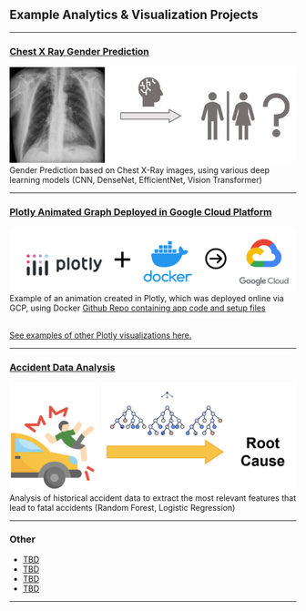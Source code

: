 ## Example Analytics & Visualization Projects

---

### [Chest X Ray Gender Prediction](DeepLearningProject/XRay)

<a href="DeepLearningProject/XRay"><img src="images/xray.JPG?raw=true"/> </a><br>
Gender Prediction based on Chest X-Ray images, using various deep learning models (CNN, DenseNet, EfficientNet, Vision Transformer) <br>

---
### [Plotly Animated Graph Deployed in Google Cloud Platform](https://plotlygraphno3-rsdqqpj3ga-nn.a.run.app/) 

<a href="https://plotlygraphno3-rsdqqpj3ga-nn.a.run.app/"><img src="images/plotlygcp.png?raw=true"/></a> <br>
Example of an animation created in Plotly, which was deployed online via GCP, using Docker [Github Repo containing app code and setup files](https://github.com/tberbeka/PlotlyGraphDeployment) <br> <br>

[See examples of other Plotly visualizations here.](https://plotlygraphno3-rsdqqpj3ga-nn.a.run.app/) <br>

---
### [Accident Data Analysis](/pdf/Accident_RandomForest.pdf) 

<a href="/pdf/Accident_RandomForest.pdf"> <img src="images/rootcauseforest.png?raw=true"/> </a> <br>
Analysis of historical accident data to extract the most relevant features that lead to fatal accidents (Random Forest, Logistic Regression)

---

### Other

- [TBD](/vertopal.com_Project_Final_Tomasz_Berbeka/68996618df9549afb56ff31830c1a777.md)
- [TBD](/Visu_test_1.html)
- [TBD](/Visu_test_1)
- [TBD](/Visu_test_1)


---
